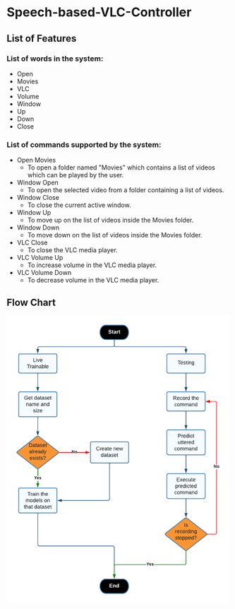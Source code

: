 # Speech-based-VLC-Controller

## List of Features
### List of words in the system:
* Open
* Movies
* VLC
* Volume
* Window
* Up
* Down
* Close
### List of commands supported by the system:
* Open Movies
    * To open a folder named "Movies" which contains a list of videos which can be played by the user.
* Window Open
    * To open the selected video from a folder containing a list of videos.
* Window Close
    * To close the current active window.
* Window Up
    * To move up on the list of videos inside the Movies folder.
* Window Down
    * To move down on the list of videos inside the Movies folder.
* VLC Close
    * To close the VLC media player.
* VLC Volume Up
    * To increase volume in the VLC media player.
* VLC Volume Down
    * To decrease volume in the VLC media player.

## Flow Chart

![Alt text](<VLC Controller Flowchart.png>)